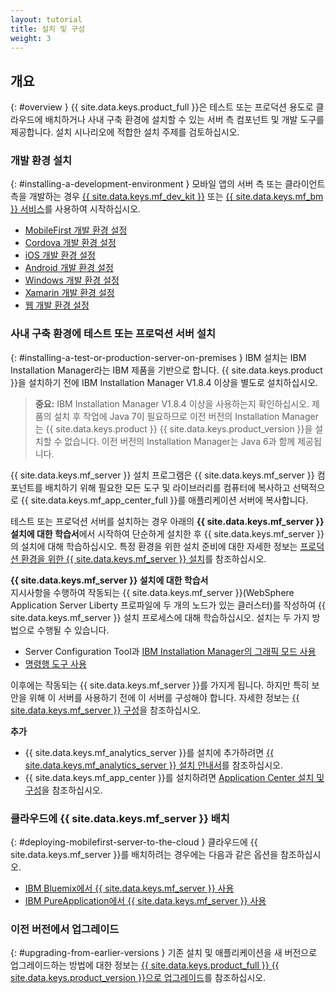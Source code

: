 ```yaml
---
layout: tutorial
title: 설치 및 구성
weight: 3
---
```

<!-- NLS_CHARSET=UTF-8 -->
## 개요
{: #overview }
{{ site.data.keys.product_full }}은 테스트 또는 프로덕션 용도로 클라우드에 배치하거나 사내 구축 환경에 설치할 수 있는 서버 측 컴포넌트 및 개발 도구를 제공합니다. 설치 시나리오에 적합한 설치 주제를 검토하십시오. 

### 개발 환경 설치
{: #installing-a-development-environment }
모바일 앱의 서버 측 또는 클라이언트 측을 개발하는 경우 [{{ site.data.keys.mf_dev_kit }}](development/mobilefirst/) 또는 [{{ site.data.keys.mf_bm }} 서비스](../bluemix/using-mobile-foundation)를 사용하여 시작하십시오. 

* [MobileFirst 개발 환경 설정](development/mobilefirst/)
* [Cordova 개발 환경 설정](development/cordova)
* [iOS 개발 환경 설정](development/ios)
* [Android 개발 환경 설정](development/android)
* [Windows 개발 환경 설정](development/windows)
* [Xamarin 개발 환경 설정](development/xamarin)
* [웹 개발 환경 설정](development/web)

### 사내 구축 환경에 테스트 또는 프로덕션 서버 설치
{: #installing-a-test-or-production-server-on-premises }
IBM 설치는 IBM Installation Manager라는 IBM 제품을 기반으로 합니다. {{ site.data.keys.product }}을 설치하기 전에 IBM Installation Manager V1.8.4 이상을 별도로 설치하십시오. 

> **중요:** IBM Installation Manager V1.8.4 이상을 사용하는지 확인하십시오. 제품의 설치 후 작업에 Java 7이 필요하므로 이전 버전의 Installation Manager는 {{ site.data.keys.product }} {{ site.data.keys.product_version }}을 설치할 수 없습니다. 이전 버전의 Installation Manager는 Java 6과 함께 제공됩니다. 

{{ site.data.keys.mf_server }} 설치 프로그램은 {{ site.data.keys.mf_server }} 컴포넌트를 배치하기 위해 필요한 모든 도구 및 라이브러리를 컴퓨터에 복사하고 선택적으로 {{ site.data.keys.mf_app_center_full }}를 애플리케이션 서버에 복사합니다. 

테스트 또는 프로덕션 서버를 설치하는 경우 아래의 **{{ site.data.keys.mf_server }} 설치에 대한 학습서**에서 시작하여 단순하게 설치한 후 {{ site.data.keys.mf_server }}의 설치에 대해 학습하십시오. 특정 환경을 위한 설치 준비에 대한 자세한 정보는 [프로덕션 환경을 위한 {{ site.data.keys.mf_server }} 설치](production)를 참조하십시오. 

**{{ site.data.keys.mf_server }} 설치에 대한 학습서**  
지시사항을 수행하여 작동되는 {{ site.data.keys.mf_server }}(WebSphere Application Server Liberty 프로파일에 두 개의 노드가 있는 클러스터)를 작성하여 {{ site.data.keys.mf_server }} 설치 프로세스에 대해 학습하십시오. 설치는 두 가지 방법으로 수행될 수 있습니다. 

* Server Configuration Tool과 [IBM Installation Manager의 그래픽 모드 사용](production/tutorials/graphical-mode)
* [명령행 도구 사용](production/tutorials/command-line)

이후에는 작동되는 {{ site.data.keys.mf_server }}를 가지게 됩니다. 하지만 특히 보안을 위해 이 서버를 사용하기 전에 이 서버를 구성해야 합니다. 자세한 정보는 [{{ site.data.keys.mf_server }} 구성](production/server-configuration)을 참조하십시오. 

**추가**  

* {{ site.data.keys.mf_analytics_server }}를 설치에 추가하려면 [{{ site.data.keys.mf_analytics_server }} 설치 안내서](production/analytics/installation/)를 참조하십시오.   
* {{ site.data.keys.mf_app_center }}를 설치하려면 [Application Center 설치 및 구성](production/appcenter)을 참조하십시오. 

### 클라우드에 {{ site.data.keys.mf_server }} 배치
{: #deploying-mobilefirst-server-to-the-cloud }
클라우드에 {{ site.data.keys.mf_server }}를 배치하려는 경우에는 다음과 같은 옵션을 참조하십시오. 

* [IBM Bluemix에서 {{ site.data.keys.mf_server }} 사용](../bluemix)
* [IBM PureApplication에서 {{ site.data.keys.mf_server }} 사용](production/pure-application)

### 이전 버전에서 업그레이드
{: #upgrading-from-earlier-versions }
기존 설치 및 애플리케이션을 새 버전으로 업그레이드하는 방법에 대한 정보는 [{{ site.data.keys.product_full }} {{ site.data.keys.product_version }}으로 업그레이드](../all-tutorials/#upgrading_to_current_version)를 참조하십시오. 


